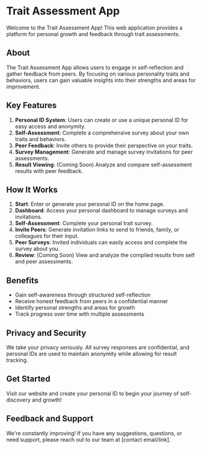 # Trait Assessment App

Welcome to the Trait Assessment App! This web application provides a platform for personal growth and feedback through trait assessments.

## About

The Trait Assessment App allows users to engage in self-reflection and gather feedback from peers. By focusing on various personality traits and behaviors, users can gain valuable insights into their strengths and areas for improvement.

## Key Features

1. **Personal ID System**: Users can create or use a unique personal ID for easy access and anonymity.
2. **Self-Assessment**: Complete a comprehensive survey about your own traits and behaviors.
3. **Peer Feedback**: Invite others to provide their perspective on your traits.
4. **Survey Management**: Generate and manage survey invitations for peer assessments.
5. **Result Viewing**: (Coming Soon) Analyze and compare self-assessment results with peer feedback.

## How It Works

1. **Start**: Enter or generate your personal ID on the home page.
2. **Dashboard**: Access your personal dashboard to manage surveys and invitations.
3. **Self-Assessment**: Complete your personal trait survey.
4. **Invite Peers**: Generate invitation links to send to friends, family, or colleagues for their input.
5. **Peer Surveys**: Invited individuals can easily access and complete the survey about you.
6. **Review**: (Coming Soon) View and analyze the compiled results from self and peer assessments.

## Benefits

- Gain self-awareness through structured self-reflection
- Receive honest feedback from peers in a confidential manner
- Identify personal strengths and areas for growth
- Track progress over time with multiple assessments

## Privacy and Security

We take your privacy seriously. All survey responses are confidential, and personal IDs are used to maintain anonymity while allowing for result tracking.

## Get Started

Visit our website and create your personal ID to begin your journey of self-discovery and growth!

## Feedback and Support

We're constantly improving! If you have any suggestions, questions, or need support, please reach out to our team at [contact email/link].
